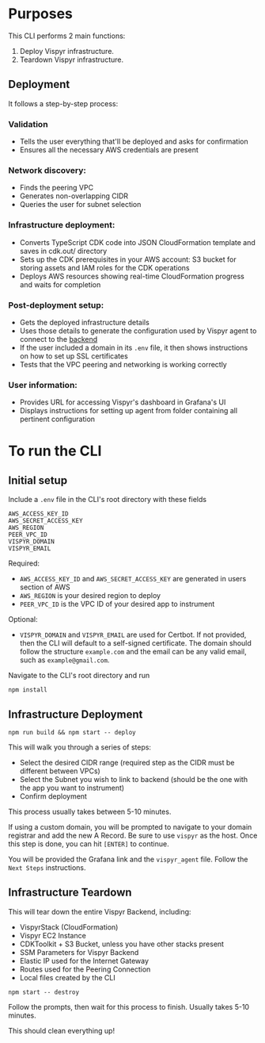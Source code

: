 # Purposes

This CLI performs 2 main functions:
1. Deploy Vispyr infrastructure.
2. Teardown Vispyr infrastructure.

## Deployment

It follows a step-by-step process:

### Validation
* Tells the user everything that'll be deployed and asks for confirmation
* Ensures all the necessary AWS credentials are present
### Network discovery:
* Finds the peering VPC
* Generates non-overlapping CIDR
* Queries the user for subnet selection
### Infrastructure deployment:
* Converts TypeScript CDK code into JSON CloudFormation template and saves in cdk.out/ directory
* Sets up the CDK prerequisites in your AWS account: S3 bucket for storing assets and IAM roles for the CDK operations
* Deploys AWS resources showing real-time CloudFormation progress and waits for completion
### Post-deployment setup: 
* Gets the deployed infrastructure details 
* Uses those details to generate the configuration used by Vispyr agent to connect to the [backend](https://github.com/Vispyr/vispyr-backend "Go to Vispyr backend")
* If the user included a domain in its `.env` file, it then shows instructions on how to set up SSL certificates
* Tests that the VPC peering and networking is working correctly
### User information: 
* Provides URL for accessing Vispyr's dashboard in Grafana's UI
* Displays instructions for setting up agent from folder containing all pertinent configuration

# To run the CLI

## Initial setup

Include a `.env` file in the CLI's root directory with these fields

```
AWS_ACCESS_KEY_ID
AWS_SECRET_ACCESS_KEY
AWS_REGION
PEER_VPC_ID
VISPYR_DOMAIN
VISPYR_EMAIL
```

Required:
- `AWS_ACCESS_KEY_ID` and `AWS_SECRET_ACCESS_KEY` are generated in users section of AWS
- `AWS_REGION` is your desired region to deploy
- `PEER_VPC_ID` is the VPC ID of your desired app to instrument

Optional:
- `VISPYR_DOMAIN` and `VISPYR_EMAIL` are used for Certbot. If not provided, then the CLI will default to a self-signed certificate. The domain should follow the structure `example.com` and the email can be any valid email, such as `example@gmail.com`.

Navigate to the CLI's root directory and run 

```
npm install
```

## Infrastructure Deployment

```
npm run build && npm start -- deploy
```

This will walk you through a series of steps:
- Select the desired CIDR range (required step as the CIDR must be different between VPCs)
- Select the Subnet you wish to link to backend (should be the one with the app you want to instrument)
- Confirm deployment

This process usually takes between 5-10 minutes.

If using a custom domain, you will be prompted to navigate to your domain registrar and add the new A Record. Be sure to use `vispyr` as the host. Once this step is done, you can hit `[ENTER]` to continue.

You will be provided the Grafana link and the `vispyr_agent` file. Follow the `Next Steps` instructions.

## Infrastructure Teardown

This will tear down the entire Vispyr Backend, including:
- VispyrStack (CloudFormation)
- Vispyr EC2 Instance
- CDKToolkit + S3 Bucket, unless you have other stacks present
- SSM Parameters for Vispyr Backend
- Elastic IP used for the Internet Gateway
- Routes used for the Peering Connection
- Local files created by the CLI

```
npm start -- destroy
```

Follow the prompts, then wait for this process to finish. Usually takes 5-10 minutes.

This should clean everything up!
